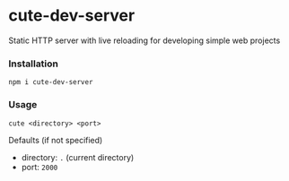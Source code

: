 # cute-dev-server
Static HTTP server with live reloading for developing simple web projects

### Installation
`npm i cute-dev-server`

### Usage
`cute <directory> <port>`

Defaults (if not specified)
- directory: `.` (current directory)
- port: `2000`
